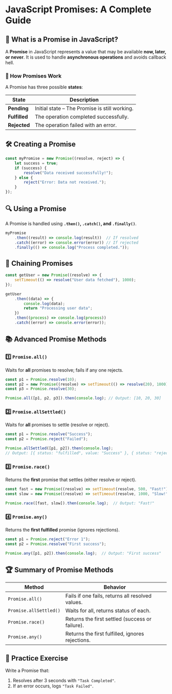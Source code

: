 # JavaScript Promises: A Complete Guide

## 📌 What is a Promise in JavaScript?
A **Promise** in JavaScript represents a value that may be available **now, later, or never**. It is used to handle **asynchronous operations** and avoids callback hell.

### 🎯 How Promises Work
A Promise has three possible **states**:

| State         | Description                                   |
|--------------|---------------------------------------------|
| **Pending**   | Initial state – The Promise is still working. |
| **Fulfilled** | The operation completed successfully.       |
| **Rejected**  | The operation failed with an error.         |

## 🛠️ Creating a Promise
```javascript
const myPromise = new Promise((resolve, reject) => {
    let success = true;
    if (success) {
        resolve("Data received successfully!");
    } else {
        reject("Error: Data not received.");
    }
});
```

## 🔍 Using a Promise
A Promise is handled using **`.then()`, `.catch()`, and `.finally()`**.

```javascript
myPromise
    .then((result) => console.log(result))  // If resolved
    .catch((error) => console.error(error)) // If rejected
    .finally(() => console.log("Process completed."));
```

## 🔗 Chaining Promises
```javascript
const getUser = new Promise((resolve) => {
    setTimeout(() => resolve("User data fetched"), 1000);
});

getUser
    .then((data) => {
        console.log(data);
        return "Processing user data";
    })
    .then((process) => console.log(process))
    .catch((error) => console.error(error));
```

## 📚 Advanced Promise Methods

### 1️⃣ `Promise.all()`
Waits for **all** promises to resolve; fails if any one rejects.
```javascript
const p1 = Promise.resolve(10);
const p2 = new Promise((resolve) => setTimeout(() => resolve(20), 1000));
const p3 = Promise.resolve(30);

Promise.all([p1, p2, p3]).then(console.log); // Output: [10, 20, 30]
```

### 2️⃣ `Promise.allSettled()`
Waits for **all** promises to settle (resolve or reject).
```javascript
const p1 = Promise.resolve("Success");
const p2 = Promise.reject("Failed");

Promise.allSettled([p1, p2]).then(console.log);
// Output: [{ status: "fulfilled", value: "Success" }, { status: "rejected", reason: "Failed" }]
```

### 3️⃣ `Promise.race()`
Returns the **first** promise that settles (either resolve or reject).
```javascript
const fast = new Promise((resolve) => setTimeout(resolve, 500, "Fast!"));
const slow = new Promise((resolve) => setTimeout(resolve, 1000, "Slow!"));

Promise.race([fast, slow]).then(console.log);  // Output: "Fast!"
```

### 4️⃣ `Promise.any()`
Returns the **first fulfilled** promise (ignores rejections).
```javascript
const p1 = Promise.reject("Error 1");
const p2 = Promise.resolve("First success");

Promise.any([p1, p2]).then(console.log);  // Output: "First success"
```

## 🏆 Summary of Promise Methods

| Method               | Behavior |
|----------------------|------------------------------------------|
| `Promise.all()`      | Fails if one fails, returns all resolved values. |
| `Promise.allSettled()` | Waits for all, returns status of each. |
| `Promise.race()`     | Returns the first settled (success or failure). |
| `Promise.any()`      | Returns the first fulfilled, ignores rejections. |

## 📘 Practice Exercise
Write a Promise that:
1. Resolves after 3 seconds with `"Task Completed"`.
2. If an error occurs, logs `"Task Failed"`.

